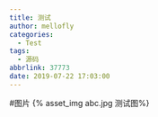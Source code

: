 ```yaml
---
title: 测试
author: mellofly
categories:
  - Test
tags:
  - 源码
abbrlink: 37773
date: 2019-07-22 17:03:00
---
```

#图片
{% asset_img abc.jpg  测试图%}